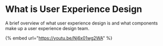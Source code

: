 # What is User Experience Design

A brief overview of what user experience design is and what components make up a user experience design team.

{% embed url="https://youtu.be/Nj6x01wg2WA" %}




